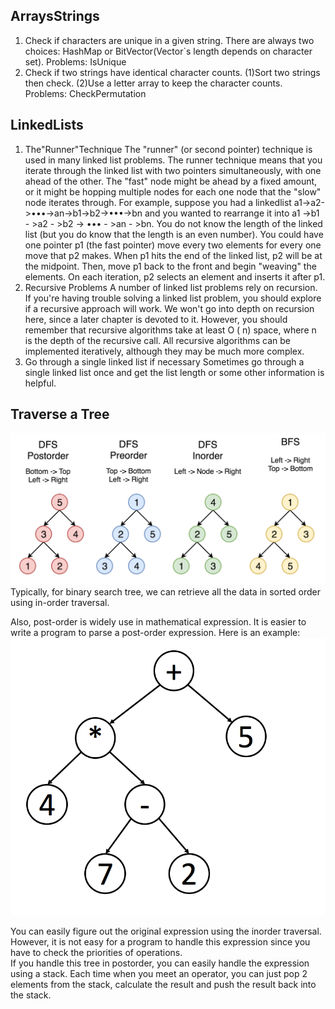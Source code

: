 ## ArraysStrings
1. Check if characters are unique in a given string. There are always two choices: HashMap or  BitVector(Vector`s length depends on character set).
    Problems: IsUnique
2. Check if two strings have identical character counts. (1)Sort two strings then check. (2)Use a letter array to keep the character counts.
    Problems: CheckPermutation

## LinkedLists
1. The"Runner"Technique
The "runner" (or second pointer) technique is used in many linked list problems. The runner technique means that you iterate through the linked list with two pointers simultaneously, with one ahead of the other. The "fast" node might be ahead by a fixed amount, or it might be hopping multiple nodes for each one node that the "slow" node iterates through.
For example, suppose you had a linkedlist a1->a2->•••->an->b1->b2->•••->bn and you wanted to rearrange it into a1 ->b1 - >a2 - >b2 -> ••• - >an - >bn. You do not know the length of the linked list (but you do know that the length is an even number).
You could have one pointer p1 (the fast pointer) move every two elements for every one move that p2 makes. When p1 hits the end of the linked list, p2 will be at the midpoint. Then, move p1 back to the front and begin "weaving" the elements. On each iteration, p2 selects an element and inserts it after p1.
2. Recursive Problems
A number of linked list problems rely on recursion. If you're having trouble solving a linked list problem, you should explore if a recursive approach will work. We won't go into depth on recursion here, since a later chapter is devoted to it.
However, you should remember that recursive algorithms take at least O ( n) space, where n is the depth of the recursive call. All recursive algorithms can be implemented iteratively, although they may be much more complex.
3. Go through a single linked list if necessary
Sometimes go through a single linked list once and get the list length or some other information is helpful.

## Traverse a Tree
![Tree](https://github.com/yangwang000/JavaAlgorithmAndProblems/blob/main/src/main/java/com/java/adawang/MustHaveKnowledge/DataStructures/pics/145_transverse.png) <br>
Typically, for binary search tree, we can retrieve all the data in sorted order using in-order traversal. <br>

Also, post-order is widely use in mathematical expression. It is easier to write a program to parse a post-order expression. Here is an example: <br>
![example](https://github.com/yangwang000/JavaAlgorithmAndProblems/blob/main/src/main/java/com/java/adawang/MustHaveKnowledge/DataStructures/pics/mathematical_expression.png) <br>

You can easily figure out the original expression using the inorder traversal. However, it is not easy for a program to handle this expression since you have to check the priorities of operations. <br>
If you handle this tree in postorder, you can easily
handle the expression using a stack. Each time when you meet an operator, you can just pop 2 elements from the stack, calculate the result and push the result back into the stack.
